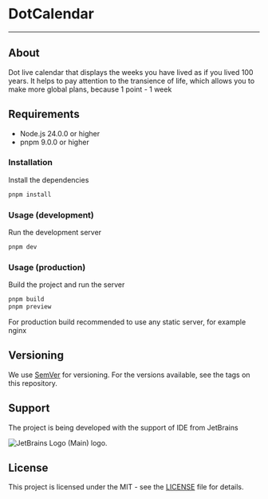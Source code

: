 # DotCalendar

----

## About

Dot live calendar that displays the weeks you have lived as if you lived 100 years. It helps to pay attention to the
transience of life, which allows you to make more global plans, because 1 point - 1 week

## Requirements

- Node.js 24.0.0 or higher
- pnpm 9.0.0 or higher

### Installation

Install the dependencies

```bash
pnpm install
```

### Usage (development)

Run the development server

```bash
pnpm dev
```

### Usage (production)

Build the project and run the server

```bash
pnpm build
pnpm preview
```

For production build recommended to use any static server, for example nginx

## Versioning

We use [SemVer](http://semver.org/) for versioning. For the versions available, see the tags on this repository.

## Support

The project is being developed with the support of IDE from JetBrains

  <img src="https://resources.jetbrains.com/storage/products/company/brand/logos/jb_beam.svg" alt="JetBrains Logo (Main) logo.">

## License

This project is licensed under the MIT - see the [LICENSE](LICENSE) file for details.